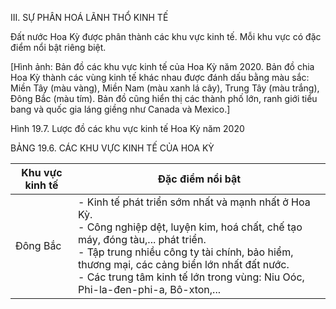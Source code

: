 III. SỰ PHÂN HOÁ LÃNH THỔ KINH TẾ

Đất nước Hoa Kỳ được phân thành các khu vực kinh tế. Mỗi khu vực có đặc điểm nổi bật riêng biệt.

[Hình ảnh: Bản đồ các khu vực kinh tế của Hoa Kỳ năm 2020. Bản đồ chia Hoa Kỳ thành các vùng kinh tế khác nhau được đánh dấu bằng màu sắc: Miền Tây (màu vàng), Miền Nam (màu xanh lá cây), Trung Tây (màu trắng), Đông Bắc (màu tím). Bản đồ cũng hiển thị các thành phố lớn, ranh giới tiểu bang và quốc gia láng giềng như Canada và Mexico.]

Hình 19.7. Lược đồ các khu vực kinh tế Hoa Kỳ năm 2020

BẢNG 19.6. CÁC KHU VỰC KINH TẾ CỦA HOA KỲ

Khu vực kinh tế | Đặc điểm nổi bật
--- | ---
Đông Bắc | - Kinh tế phát triển sớm nhất và mạnh nhất ở Hoa Kỳ.<br>- Công nghiệp dệt, luyện kim, hoá chất, chế tạo máy, đóng tàu,... phát triển.<br>- Tập trung nhiều công ty tài chính, bảo hiểm, thương mại, các cảng biển lớn nhất đất nước.<br>- Các trung tâm kinh tế lớn trong vùng: Niu Oóc, Phi-la-đen-phi-a, Bô-xton,...